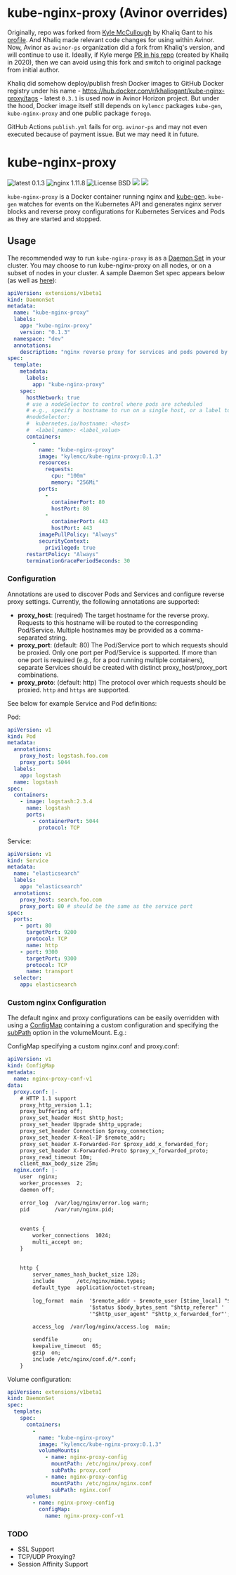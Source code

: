 # kube-nginx-proxy (Avinor overrides)


Originally, repo was forked from [Kyle McCullough](https://github.com/kylemcc/kube-nginx-proxy) by Khaliq Gant to his [profile](https://github.com/khaliqgant/kube-nginx-proxy). And Khaliq made relevant code changes for using within Avinor. Now, Avinor as `avinor-ps` organization did a fork from Khaliq's version, and will continue to use it. Ideally, if Kyle merge [PR in his repo](https://github.com/kylemcc/kube-nginx-proxy/pull/6) (created by Khailq in 2020), then we can avoid using this fork and switch to original package from initial author.

Khaliq did somehow deploy/publish fresh Docker images to GitHub Docker registry under his name - https://hub.docker.com/r/khaliqgant/kube-nginx-proxy/tags - latest `0.3.1` is used now in Avinor Horizon project. But under the hood, Docker image itself still depends on `kylemcc` packages `kube-gen`, `kube-nginx-proxy` and one public package `forego`.

GitHub Actions `publish.yml` fails for org. `avinor-ps` and may not even executed because of payment issue. But we may need it in future.


# kube-nginx-proxy
![latest 0.1.3](https://img.shields.io/badge/latest-0.1.3-green.svg?style=flat)
![nginx 1.11.8](https://img.shields.io/badge/nginx-1.11.8-brightgreen.svg?style=flat)
![License BSD](https://img.shields.io/badge/license-BSD-red.svg?style=flat)
[![](https://img.shields.io/docker/stars/kylemcc/kube-nginx-proxy.svg?style=flat)](https://hub.docker.com/r/kylemcc/kube-nginx-proxy 'DockerHub')
[![](https://img.shields.io/docker/pulls/kylemcc/kube-nginx-proxy.svg?style=flat)](https://hub.docker.com/r/kylemcc/kube-nginx-proxy 'DockerHub')


`kube-nginx-proxy` is a Docker container running nginx and [kube-gen][1]. `kube-gen` watches for events on the Kubernetes API and generates nginx server blocks and reverse proxy configurations for Kubernetes Services and Pods as they are started and stopped.

## Usage

The recommended way to run `kube-nginx-proxy` is as a [Daemon Set][2] in your cluster. You may choose to run kube-nginx-proxy on all nodes, or on a subset of nodes in your cluster. A sample Daemon Set spec appears below (as well as [here][3]):

```yaml
apiVersion: extensions/v1beta1
kind: DaemonSet
metadata:
  name: "kube-nginx-proxy"
  labels:
    app: "kube-nginx-proxy"
    version: "0.1.3"
  namespace: "dev"
  annotations:
    description: "nginx reverse proxy for services and pods powered by annotations"
spec:
  template:
    metadata:
      labels:
        app: "kube-nginx-proxy"
    spec:
      hostNetwork: true
      # use a nodeSelector to control where pods are scheduled
      # e.g., specify a hostname to run on a single host, or a label to run on a specific group of hosts
      #nodeSelector:
      #  kubernetes.io/hostname: <host>
      #  <label_name>: <label_value>
      containers:
        -
          name: "kube-nginx-proxy"
          image: "kylemcc/kube-nginx-proxy:0.1.3"
          resources:
            requests:
              cpu: "100m"
              memory: "256Mi"
          ports:
            -
              containerPort: 80
              hostPort: 80
            -
              containerPort: 443
              hostPort: 443
          imagePullPolicy: "Always"
          securityContext:
            privileged: true
      restartPolicy: "Always"
      terminationGracePeriodSeconds: 30
```

### Configuration

Annotations are used to discover Pods and Services and configure reverse proxy settings. Currently, the following annotations are supported:

- **proxy_host**: (required) The target hostname for the reverse proxy. Requests to this hostname will be routed to the corresponding Pod/Service. Multiple hostnames may be provided as a comma-separated string.
- **proxy_port**: (default: 80) The Pod/Service port to which requests should be proxied. Only one port per Pod/Service is supported. If more than one port is required (e.g., for a pod running multiple containers), separate Services should be created with distinct proxy_host/proxy_port combinations.
- **proxy_proto**: (default: http) The protocol over which requests should be proxied. `http` and `https` are supported.


See below for example Service and Pod definitions:

Pod:

```yaml
apiVersion: v1
kind: Pod
metadata:
  annotations:
    proxy_host: logstash.foo.com
    proxy_port: 5044
  labels:
    app: logstash
  name: logstash
spec:
  containers:
    - image: logstash:2.3.4
      name: logstash
      ports:
        - containerPort: 5044
          protocol: TCP
```

Service:

```yaml
apiVersion: v1
kind: Service
metadata:
  name: "elasticsearch"
  labels:
    app: "elasticsearch"
  annotations:
    proxy_host: search.foo.com
    proxy_port: 80 # should be the same as the service port
spec:
  ports:
    - port: 80
      targetPort: 9200
      protocol: TCP
      name: http
    - port: 9300
      targetPort: 9300
      protocol: TCP
      name: transport
  selector:
    app: elasticsearch
```

### Custom nginx Configuration

The default nginx and proxy configurations can be easily overridden with using a [ConfigMap][4] containing
a custom configuration and specifying the [subPath][5] option in the volumeMount.  E.g.:

ConfigMap specifying a custom nginx.conf and proxy.conf:

```yaml
apiVersion: v1
kind: ConfigMap
metadata:
  name: nginx-proxy-conf-v1
data:
  proxy.conf: |-
    # HTTP 1.1 support
    proxy_http_version 1.1;
    proxy_buffering off;
    proxy_set_header Host $http_host;
    proxy_set_header Upgrade $http_upgrade;
    proxy_set_header Connection $proxy_connection;
    proxy_set_header X-Real-IP $remote_addr;
    proxy_set_header X-Forwarded-For $proxy_add_x_forwarded_for;
    proxy_set_header X-Forwarded-Proto $proxy_x_forwarded_proto;
    proxy_read_timeout 10m;
    client_max_body_size 25m;
  nginx.conf: |-
    user  nginx;
    worker_processes  2;
    daemon off;
    
    error_log  /var/log/nginx/error.log warn;
    pid        /var/run/nginx.pid;
    
    
    events {
        worker_connections  1024;
        multi_accept on;
    }
    
    
    http {
        server_names_hash_bucket_size 128;
        include       /etc/nginx/mime.types;
        default_type  application/octet-stream;
    
        log_format  main  '$remote_addr - $remote_user [$time_local] "$request" '
                          '$status $body_bytes_sent "$http_referer" '
                          '"$http_user_agent" "$http_x_forwarded_for"';
    
        access_log  /var/log/nginx/access.log  main;

        sendfile        on;
        keepalive_timeout  65;
        gzip  on;
        include /etc/nginx/conf.d/*.conf;
    }
```

Volume configuration:

```yaml
apiVersion: extensions/v1beta1
kind: DaemonSet
spec:
  template:
    spec:
      containers:
        -
          name: "kube-nginx-proxy"
          image: "kylemcc/kube-nginx-proxy:0.1.3"
          volumeMounts:
            - name: nginx-proxy-config
              mountPath: /etc/nginx/proxy.conf
              subPath: proxy.conf
            - name: nginx-proxy-config
              mountPath: /etc/nginx/nginx.conf
              subPath: nginx.conf
      volumes:
        - name: nginx-proxy-config
          configMap:
            name: nginx-proxy-conf-v1
```

### TODO

- SSL Support
- TCP/UDP Proxying?
- Session Affinity Support

[1]: https://github.com/kylemcc/kube-gen
[2]: http://kubernetes.io/docs/admin/daemons/
[3]: https://github.com/kylemcc/kube-nginx-proxy/blob/master/kube-nginx-proxy-daemonset.yaml
[4]: http://kubernetes.io/docs/user-guide/configmap/
[5]: http://kubernetes.io/docs/user-guide/volumes/#using-subpath
